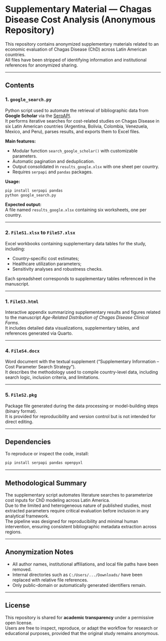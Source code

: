 # Supplementary Material — Chagas Disease Cost Analysis (Anonymous Repository)

This repository contains anonymized supplementary materials related to an economic evaluation of Chagas Disease (ChD) across Latin American countries.  
All files have been stripped of identifying information and institutional references for anonymized sharing.

---

## Contents

### 1. `google_search.py`
Python script used to automate the retrieval of bibliographic data from **Google Scholar** via the [SerpAPI](https://serpapi.com).  
It performs iterative searches for cost-related studies on Chagas Disease in six Latin American countries (Argentina, Bolivia, Colombia, Venezuela, Mexico, and Peru), parses results, and exports them to Excel files.

**Main features:**
- Modular function `search_google_scholar()` with customizable parameters.  
- Automatic pagination and deduplication.  
- Output consolidated in `results_google.xlsx` with one sheet per country.  
- Requires `serpapi` and `pandas` packages.

**Usage:**
```bash
pip install serpapi pandas
python google_search.py
```

**Expected output:**  
A file named `results_google.xlsx` containing six worksheets, one per country.

---

### 2. `FileS1.xlsx` to `FileS7.xlsx`
Excel workbooks containing supplementary data tables for the study, including:
- Country-specific cost estimates;
- Healthcare utilization parameters;
- Sensitivity analyses and robustness checks.

Each spreadsheet corresponds to supplementary tables referenced in the manuscript.

---

### 1. `FileS3.html`
Interactive appendix summarizing supplementary results and figures related to the manuscript *Age-Related Distribution of Chagas Disease Clinical Forms*.  
It includes detailed data visualizations, supplementary tables, and references generated via Quarto.

---

### 4. `FileS4.docx`
Word document with the textual supplement (“Supplementary Information – Cost Parameter Search Strategy”).  
It describes the methodology used to compile country-level data, including search logic, inclusion criteria, and limitations.

---

### 5. `FileS2.pkg`
Package file generated during the data processing or model-building steps (binary format).  
It is provided for reproducibility and version control but is not intended for direct editing.

---

## Dependencies

To reproduce or inspect the code, install:
```bash
pip install serpapi pandas openpyxl
```

---

## Methodological Summary

The supplementary script automates literature searches to parameterize cost inputs for ChD modeling across Latin America.  
Due to the limited and heterogeneous nature of published studies, most extracted parameters require critical evaluation before inclusion in any analytical framework.  
The pipeline was designed for reproducibility and minimal human intervention, ensuring consistent bibliographic metadata extraction across regions.

---

## Anonymization Notes

- All author names, institutional affiliations, and local file paths have been removed.  
- Internal directories such as `C:/Users/.../Downloads/` have been replaced with relative file references.  
- Only public-domain or automatically generated identifiers remain.

---

## License

This repository is shared for **academic transparency** under a permissive open license.  
Users are free to inspect, reproduce, or adapt the workflow for research or educational purposes, provided that the original study remains anonymous.
